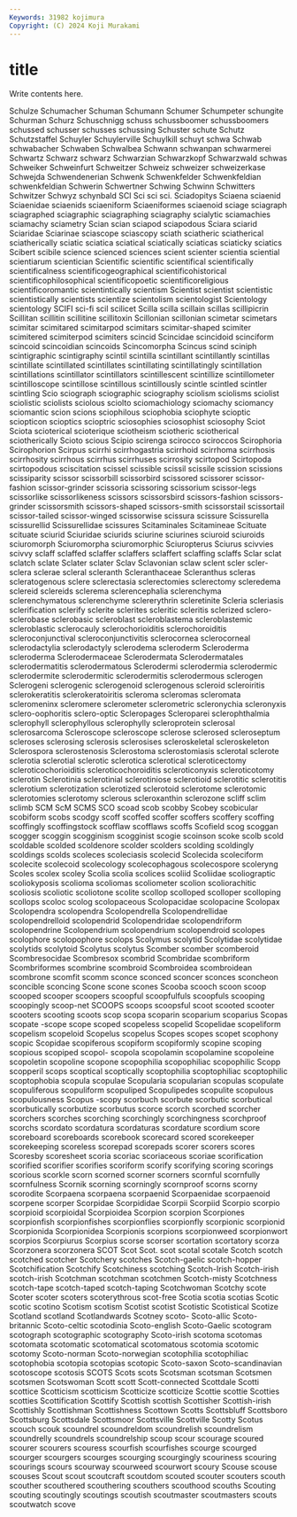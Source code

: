 ```yaml
---
Keywords: 31982 kojimura
Copyright: (C) 2024 Koji Murakami
---
```


# title

Write contents here.



Schulze Schumacher Schuman Schumann Schumer
Schumpeter schungite Schurman Schurz Schuschnigg schuss schussboomer schussboomers schussed schusser
schusses schussing Schuster schute Schutz Schutzstaffel Schuyler Schuylerville Schuylkill schuyt
schwa Schwab schwabacher Schwaben Schwalbea Schwann schwanpan schwarmerei Schwartz Schwarz
schwarz Schwarzian Schwarzkopf Schwarzwald schwas Schweiker Schweinfurt Schweitzer Schweiz schweizer
schweizerkase Schwejda Schwendenerian Schwenk Schwenkfelder Schwenkfeldian schwenkfeldian Schwerin Schwertner Schwing
Schwinn Schwitters Schwitzer Schwyz schynbald SCI Sci sci sci. Sciadopitys
Sciaena sciaenid Sciaenidae sciaenids sciaeniform Sciaeniformes sciaenoid sciage sciagraph sciagraphed
sciagraphic sciagraphing sciagraphy scialytic sciamachies sciamachy sciametry Scian scian sciapod
sciapodous Sciara sciarid Sciaridae Sciarinae sciascope sciascopy sciath sciatheric sciatherical
sciatherically sciatic sciatica sciatical sciatically sciaticas sciaticky sciatics Scibert scibile
science scienced sciences scient scienter scientia sciential scientiarum scientician Scientific
scientific scientifical scientifically scientificalness scientificogeographical scientificohistorical scientificophilosophical scientificopoetic scientificoreligious scientificoromantic
scientintically scientism Scientist scientist scientistic scientistically scientists scientize scientolism scientologist
Scientology scientology SCIFI sci-fi scil scilicet Scilla scilla scillain scillas
scillipicrin Scillitan scillitin scillitine scillitoxin Scillonian scillonian scimetar scimetars scimitar
scimitared scimitarpod scimitars scimitar-shaped scimiter scimitered scimiterpod scimiters scincid Scincidae
scincidoid scinciform scincoid scincoidian scincoids Scincomorpha Scincus scind sciniph scintigraphic
scintigraphy scintil scintilla scintillant scintillantly scintillas scintillate scintillated scintillates scintillating
scintillatingly scintillation scintillations scintillator scintillators scintillescent scintillize scintillometer scintilloscope scintillose
scintillous scintillously scintle scintled scintler scintling Scio sciograph sciographic sciography
sciolism sciolisms sciolist sciolistic sciolists sciolous sciolto sciomachiology sciomachy sciomancy
sciomantic scion scions sciophilous sciophobia sciophyte scioptic sciopticon scioptics scioptric
sciosophies sciosophist sciosophy Sciot Sciota scioterical scioterique sciotheism sciotheric sciotherical
sciotherically Scioto scious Scipio scirenga scirocco sciroccos Scirophoria Scirophorion Scirpus
scirrhi scirrhogastria scirrhoid scirrhoma scirrhosis scirrhosity scirrhous scirrhus scirrhuses scirrosity
scirtopod Scirtopoda scirtopodous sciscitation scissel scissible scissil scissile scission scissions
scissiparity scissor scissorbill scissorbird scissored scissorer scissor-fashion scissor-grinder scissoria scissoring
scissorium scissor-legs scissorlike scissorlikeness scissors scissorsbird scissors-fashion scissors-grinder scissorsmith scissors-shaped
scissors-smith scissorstail scissortail scissor-tailed scissor-winged scissorwise scissura scissure Scissurella scissurellid
Scissurellidae scissures Scitaminales Scitamineae Scituate scituate sciurid Sciuridae sciurids sciurine
sciurines sciuroid sciuroids sciuromorph Sciuromorpha sciuromorphic Sciuropterus Sciurus scivvies scivvy
sclaff sclaffed sclaffer sclaffers sclaffert sclaffing sclaffs Sclar sclat sclatch
sclate Sclater sclater Sclav Sclavonian sclaw sclent scler scler- sclera
sclerae scleral scleranth Scleranthaceae Scleranthus scleras scleratogenous sclere sclerectasia sclerectomies
sclerectomy scleredema sclereid sclereids sclerema sclerencephalia sclerenchyma sclerenchymatous sclerenchyme sclererythrin
scleretinite Scleria scleriasis sclerification sclerify sclerite sclerites scleritic scleritis sclerized
sclero- sclerobase sclerobasic scleroblast scleroblastema scleroblastemic scleroblastic sclerocauly sclerochorioiditis sclerochoroiditis
scleroconjunctival scleroconjunctivitis sclerocornea sclerocorneal sclerodactylia sclerodactyly sclerodema scleroderm Scleroderma scleroderma
Sclerodermaceae Sclerodermata Sclerodermatales sclerodermatitis sclerodermatous Sclerodermi sclerodermia sclerodermic sclerodermite sclerodermitic
sclerodermitis sclerodermous sclerogen Sclerogeni sclerogenic sclerogenoid sclerogenous scleroid scleroiritis sclerokeratitis
sclerokeratoiritis scleroma scleromas scleromata scleromeninx scleromere sclerometer sclerometric scleronychia scleronyxis
sclero-oophoritis sclero-optic Scleropages Scleroparei sclerophthalmia sclerophyll sclerophyllous sclerophylly scleroprotein sclerosal
sclerosarcoma Scleroscope scleroscope sclerose sclerosed scleroseptum scleroses sclerosing sclerosis sclerosises
scleroskeletal scleroskeleton Sclerospora sclerostenosis Sclerostoma sclerostomiasis sclerotal sclerote sclerotia sclerotial
sclerotic sclerotica sclerotical scleroticectomy scleroticochorioiditis scleroticochoroiditis scleroticonyxis scleroticotomy sclerotin Sclerotinia
sclerotinial sclerotiniose sclerotioid sclerotitic sclerotitis sclerotium sclerotization sclerotized sclerotoid sclerotome
sclerotomic sclerotomies sclerotomy sclerous scleroxanthin sclerozone scliff sclim sclimb SCM
ScM SCMS SCO scoad scob scobby Scobey scobicular scobiform scobs
scodgy scoff scoffed scoffer scoffers scoffery scoffing scoffingly scoffingstock scofflaw
scofflaws scoffs Scofield scog scoggan scogger scoggin scogginism scogginist scogie
scoinson scoke scolb scold scoldable scolded scoldenore scolder scolders scolding
scoldingly scoldings scolds scoleces scoleciasis scolecid Scolecida scoleciform scolecite scolecoid
scolecology scolecophagous scolecospore scoleryng Scoles scolex scoley Scolia scolia scolices
scoliid Scoliidae scoliograptic scoliokyposis scolioma scoliomas scoliometer scolion scoliorachitic scoliosis
scoliotic scoliotone scolite scollop scolloped scolloper scolloping scollops scoloc scolog
scolopaceous Scolopacidae scolopacine Scolopax Scolopendra scolopendra Scolopendrella Scolopendrellidae scolopendrelloid scolopendrid
Scolopendridae scolopendriform scolopendrine Scolopendrium scolopendrium scolopendroid scolopes scolophore scolopophore scolops
Scolymus scolytid Scolytidae scolytidae scolytids scolytoid Scolytus scolytus Scomber scomber
scomberoid Scombresocidae Scombresox scombrid Scombridae scombriform Scombriformes scombrine scombroid Scombroidea
scombroidean scombrone scomfit scomm sconce sconced sconcer sconces sconcheon sconcible
sconcing Scone scone scones Scooba scooch scoon scoop scooped scooper
scoopers scoopful scoopfulfuls scoopfuls scooping scoopingly scoop-net SCOOPS scoops scoopsful
scoot scooted scooter scooters scooting scoots scop scopa scoparin scoparium
scoparius Scopas scopate -scope scope scoped scopeless scopelid Scopelidae scopeliform
scopelism scopeloid Scopelus scopelus Scopes scopes scopet scophony scopic Scopidae
scopiferous scopiform scopiformly scopine scoping scopious scopiped scopol- scopola scopolamin
scopolamine scopoleine scopoletin scopoline scopone scopophilia scopophiliac scopophilic Scopp scopperil
scops scoptical scoptically scoptophilia scoptophiliac scoptophilic scoptophobia scopula scopulae Scopularia
scopularian scopulas scopulate scopuliferous scopuliform scopuliped Scopulipedes scopulite scopulous scopulousness
Scopus -scopy scorbuch scorbute scorbutic scorbutical scorbutically scorbutize scorbutus scorce
scorch scorched scorcher scorchers scorches scorching scorchingly scorchingness scorchproof scorchs
scordato scordatura scordaturas scordature scordium score scoreboard scoreboards scorebook scorecard
scored scorekeeper scorekeeping scoreless scorepad scorepads scorer scorers scores Scoresby
scoresheet scoria scoriac scoriaceous scoriae scorification scorified scorifier scorifies scoriform
scorify scorifying scoring scorings scorious scorkle scorn scorned scorner scorners
scornful scornfully scornfulness Scornik scorning scorningly scornproof scorns scorny scorodite
Scorpaena scorpaena scorpaenid Scorpaenidae scorpaenoid scorpene scorper Scorpidae Scorpididae Scorpii
Scorpiid Scorpio scorpio scorpioid scorpioidal Scorpioidea Scorpion scorpion Scorpiones scorpionfish
scorpionfishes scorpionflies scorpionfly scorpionic scorpionid Scorpionida Scorpionidea Scorpionis scorpions scorpionweed
scorpionwort scorpios Scorpiurus Scorpius scorse scorser scortation scortatory scorza Scorzonera
scorzonera SCOT Scot Scot. scot scotal scotale Scotch scotch scotched
scotcher Scotchery scotches Scotch-gaelic scotch-hopper Scotchification Scotchify Scotchiness scotching Scotch-Irish
Scotch-irish scotch-irish Scotchman scotchman scotchmen Scotch-misty Scotchness scotch-tape scotch-taped scotch-taping
Scotchwoman Scotchy scote Scoter scoter scoters scoterythrous scot-free Scotia scotia
scotias Scotic scotic scotino Scotism scotism Scotist scotist Scotistic Scotistical
Scotize Scotland scotland Scotlandwards Scotney scoto- Scoto-allic Scoto-britannic Scoto-celtic scotodinia
Scoto-english Scoto-Gaelic scotogram scotograph scotographic scotography Scoto-irish scotoma scotomas scotomata
scotomatic scotomatical scotomatous scotomia scotomic scotomy Scoto-norman Scoto-norwegian scotophilia scotophiliac
scotophobia scotopia scotopias scotopic Scoto-saxon Scoto-scandinavian scotoscope scotosis SCOTS Scots
scots Scotsman scotsman Scotsmen scotsmen Scotswoman Scott scott Scott-connected Scottdale
Scotti scottice Scotticism scotticism Scotticize scotticize Scottie scottie Scotties scotties
Scottification Scottify Scottish scottish Scottisher Scottish-irish Scottishly Scottishman Scottishness Scottown
Scotts Scottsbluff Scottsboro Scottsburg Scottsdale Scottsmoor Scottsville Scottville Scotty Scotus
scouch scouk scoundrel scoundreldom scoundrelish scoundrelism scoundrelly scoundrels scoundrelship scoup
scour scourage scoured scourer scourers scouress scourfish scourfishes scourge scourged
scourger scourgers scourges scourging scourgingly scouriness scouring scourings scours scourway
scourweed scourwort scoury Scouse scouse scouses Scout scout scoutcraft scoutdom
scouted scouter scouters scouth scouther scouthered scouthering scouthers scouthood scouths
Scouting scouting scoutingly scoutings scoutish scoutmaster scoutmasters scouts scoutwatch scove
